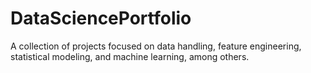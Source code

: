 # DataSciencePortfolio
A collection of projects focused on data handling, feature engineering, statistical modeling, and machine learning, among others.
